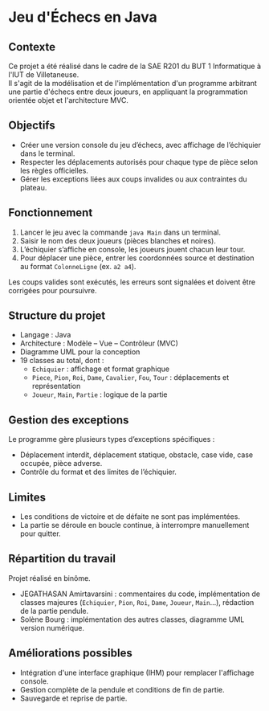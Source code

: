 # Jeu d'Échecs en Java

## Contexte

Ce projet a été réalisé dans le cadre de la SAE R201 du BUT 1 Informatique à l'IUT de Villetaneuse.  
Il s'agit de la modélisation et de l'implémentation d'un programme arbitrant une partie d'échecs entre deux joueurs, en appliquant la programmation orientée objet et l'architecture MVC.

## Objectifs

- Créer une version console du jeu d’échecs, avec affichage de l’échiquier dans le terminal.
- Respecter les déplacements autorisés pour chaque type de pièce selon les règles officielles.
- Gérer les exceptions liées aux coups invalides ou aux contraintes du plateau.

## Fonctionnement

1. Lancer le jeu avec la commande `java Main` dans un terminal.
2. Saisir le nom des deux joueurs (pièces blanches et noires).
3. L’échiquier s’affiche en console, les joueurs jouent chacun leur tour.
4. Pour déplacer une pièce, entrer les coordonnées source et destination au format `ColonneLigne` (ex. `a2 a4`).

Les coups valides sont exécutés, les erreurs sont signalées et doivent être corrigées pour poursuivre.

## Structure du projet

- Langage : Java
- Architecture : Modèle – Vue – Contrôleur (MVC)
- Diagramme UML pour la conception
- 19 classes au total, dont :
  - `Echiquier` : affichage et format graphique
  - `Piece`, `Pion`, `Roi`, `Dame`, `Cavalier`, `Fou`, `Tour` : déplacements et représentation
  - `Joueur`, `Main`, `Partie` : logique de la partie

## Gestion des exceptions

Le programme gère plusieurs types d’exceptions spécifiques :
- Déplacement interdit, déplacement statique, obstacle, case vide, case occupée, pièce adverse.
- Contrôle du format et des limites de l’échiquier.

## Limites

- Les conditions de victoire et de défaite ne sont pas implémentées.
- La partie se déroule en boucle continue, à interrompre manuellement pour quitter.

## Répartition du travail

Projet réalisé en binôme.  
- JEGATHASAN Amirtavarsini : commentaires du code, implémentation de classes majeures (`Echiquier`, `Pion`, `Roi`, `Dame`, `Joueur`, `Main`…), rédaction de la partie pendule.
- Solène Bourg : implémentation des autres classes, diagramme UML version numérique.

## Améliorations possibles

- Intégration d'une interface graphique (IHM) pour remplacer l'affichage console.
- Gestion complète de la pendule et conditions de fin de partie.
- Sauvegarde et reprise de partie.
